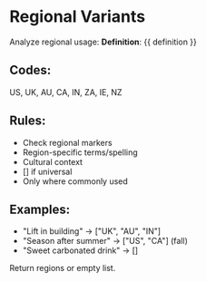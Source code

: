 # Regional Variants

Analyze regional usage:
**Definition**: {{ definition }}

## Codes:
US, UK, AU, CA, IN, ZA, IE, NZ

## Rules:
- Check regional markers
- Region-specific terms/spelling
- Cultural context
- [] if universal
- Only where commonly used

## Examples:
- "Lift in building" → ["UK", "AU", "IN"]
- "Season after summer" → ["US", "CA"] (fall)
- "Sweet carbonated drink" → []

Return regions or empty list.